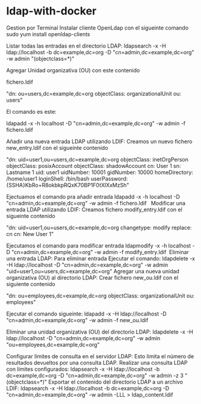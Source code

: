 # ldap-with-docker


Gestion por Terminal
 Instalar cliente OpenLdap con el sigueinte comando
sudo yum install openldap-clients

Listar todas las entradas en el directorio LDAP:
ldapsearch -x -H ldap://localhost -b dc=example,dc=org -D "cn=admin,dc=example,dc=org" -w admin "(objectclass=*)"

Agregar Unidad organizativa (OU) con este contenido

fichero.ldif

"dn: ou=users,dc=example,dc=org
objectClass: organizationalUnit
ou: users"

El comando es este:

ldapadd -x -h localhost -D "cn=admin,dc=example,dc=org" -w admin -f fichero.ldif

Añadir una nueva entrada LDAP utilizando LDIF:
Creamos un nuevo fichero new_entry.ldif con el sigueinte contenido

"dn: uid=user1,ou=users,dc=example,dc=org
objectClass: inetOrgPerson
objectClass: posixAccount
objectClass: shadowAccount
cn: User 1
sn: Lastname 1
uid: user1
uidNumber: 10001
gidNumber: 10000
homeDirectory: /home/user1
loginShell: /bin/bash
userPassword: {SSHA}KbRo+R8okbkpRQxK70BP1F0tXlXxMzSh"


Ejectuamos el comando pra añadir entrada 
ldapadd -x -h localhost -D "cn=admin,dc=example,dc=org" -w admin -f fichero.ldif
 
Modificar una entrada LDAP utilizando LDIF:
Creamos fichero modify_entry.ldif con el sigueinte contenido

"dn: uid=user1,ou=users,dc=example,dc=org
changetype: modify
replace: cn
cn: New User 1"

Ejecutamos el comando para modificar entrada
ldapmodify -x -h localhost -D "cn=admin,dc=example,dc=org" -w admin -f modify_entry.ldif 
Eliminar una entrada LDAP:
Para eliminar entrada Ejecutar el comando:
ldapdelete -x -H ldap://localhost -D "cn=admin,dc=example,dc=org" -w admin "uid=user1,ou=users,dc=example,dc=org"
Agregar una nueva unidad organizativa (OU) al directorio LDAP:
Crear fichero new_ou.ldif con el siguiente contenido

"dn: ou=employees,dc=example,dc=org
objectClass: organizationalUnit
ou: employees"

Ejecutar el comando sigueinte:
ldapadd -x -H ldap://localhost -D "cn=admin,dc=example,dc=org" -w admin -f new_ou.ldif

Eliminar una unidad organizativa (OU) del directorio LDAP:
ldapdelete -x -H ldap://localhost -D "cn=admin,dc=example,dc=org" -w admin "ou=employees,dc=example,dc=org" 

Configurar límites de consulta en el servidor LDAP:
Esto limita el número de resultados devueltos por una consulta LDAP.
Realizar una consulta LDAP con límites configurados:
ldapsearch -x -H ldap://localhost -b dc=example,dc=org -D "cn=admin,dc=example,dc=org" -w admin -z 3 "(objectclass=*)"
Exportar el contenido del directorio LDAP a un archivo LDIF:
ldapsearch -x -H ldap://localhost -b dc=example,dc=org -D "cn=admin,dc=example,dc=org" -w admin -LLL > ldap_content.ldif

